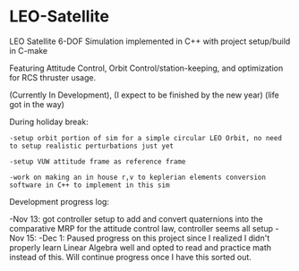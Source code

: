 # LEO-Satellite
LEO Satellite 6-DOF Simulation implemented in C++ with project setup/build in C-make

Featuring Attitude Control, Orbit Control/station-keeping, and optimization for RCS thruster usage.

(Currently In Development), (I expect to be finished by the new year) (life got in the way)
  
  During holiday break:
    
    -setup orbit portion of sim for a simple circular LEO Orbit, no need to setup realistic perturbations just yet
    
    -setup VUW attitude frame as reference frame
    
    -work on making an in house r,v to keplerian elements conversion software in C++ to implement in this sim
  


Development progress log:

  -Nov 13: got controller setup to add and convert quaternions into the comparative MRP for the attitude control law, controller seems all setup
  -Nov 15: 
  -Dec 1: Paused progress on this project since I realized I didn't properly learn Linear Algebra well and opted to read and practice math instead of      this. Will continue progress once I have this sorted out.

